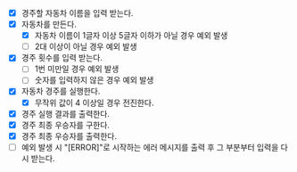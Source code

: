 - [x] 경주할 자동차 이름을 입력 받는다.
- [x] 자동차를 만든다.
    - [x] 자동차 이름이 1글자 이상 5글자 이하가 아닐 경우 예외 발생
    - [ ] 2대 이상이 아닐 경우 예외 발생
- [x] 경주 횟수를 입력 받는다.
    - [ ] 1번 미만일 경우 예외 발생
    - [ ] 숫자를 입력하지 않은 경우 예외 발생
- [x] 자동차 경주를 실행한다.
    - [x] 무작위 값이 4 이상일 경우 전진한다.
- [x] 경주 실행 결과를 출력한다.
- [x] 경주 최종 우승자를 구한다.
- [x] 경주 최종 우승자를 출력한다.
- [ ] 예외 발생 시 "[ERROR]"로 시작하는 에러 메시지를 출력 후 그 부분부터 입력을 다시 받는다.
